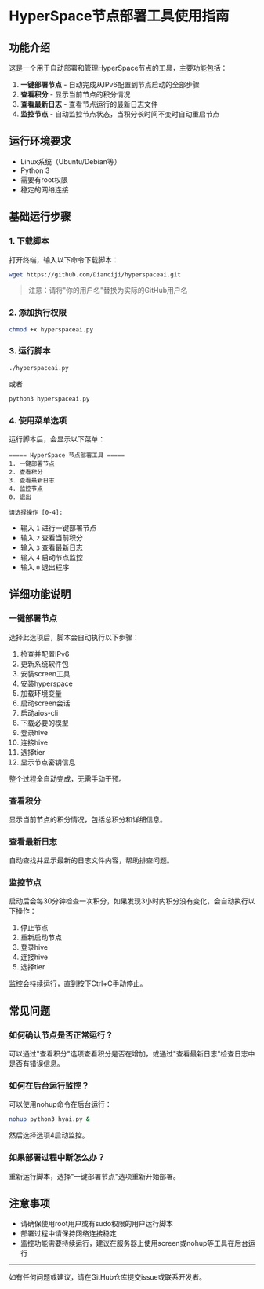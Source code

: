 # HyperSpace节点部署工具使用指南

## 功能介绍

这是一个用于自动部署和管理HyperSpace节点的工具，主要功能包括：

1. **一键部署节点** - 自动完成从IPv6配置到节点启动的全部步骤
2. **查看积分** - 显示当前节点的积分情况
3. **查看最新日志** - 查看节点运行的最新日志文件
4. **监控节点** - 自动监控节点状态，当积分长时间不变时自动重启节点

## 运行环境要求

- Linux系统（Ubuntu/Debian等）
- Python 3
- 需要有root权限
- 稳定的网络连接

## 基础运行步骤

### 1. 下载脚本

打开终端，输入以下命令下载脚本：

```bash
wget https://github.com/Dianciji/hyperspaceai.git
```

> 注意：请将"你的用户名"替换为实际的GitHub用户名

### 2. 添加执行权限

```bash
chmod +x hyperspaceai.py
```

### 3. 运行脚本

```bash
./hyperspaceai.py
```

或者

```bash
python3 hyperspaceai.py
```

### 4. 使用菜单选项

运行脚本后，会显示以下菜单：

```
===== HyperSpace 节点部署工具 =====
1. 一键部署节点
2. 查看积分
3. 查看最新日志
4. 监控节点
0. 退出

请选择操作 [0-4]:
```

- 输入 `1` 进行一键部署节点
- 输入 `2` 查看当前积分
- 输入 `3` 查看最新日志
- 输入 `4` 启动节点监控
- 输入 `0` 退出程序

## 详细功能说明

### 一键部署节点

选择此选项后，脚本会自动执行以下步骤：

1. 检查并配置IPv6
2. 更新系统软件包
3. 安装screen工具
4. 安装hyperspace
5. 加载环境变量
6. 启动screen会话
7. 启动aios-cli
8. 下载必要的模型
9. 登录hive
10. 连接hive
11. 选择tier
12. 显示节点密钥信息

整个过程全自动完成，无需手动干预。

### 查看积分

显示当前节点的积分情况，包括总积分和详细信息。

### 查看最新日志

自动查找并显示最新的日志文件内容，帮助排查问题。

### 监控节点

启动后会每30分钟检查一次积分，如果发现3小时内积分没有变化，会自动执行以下操作：

1. 停止节点
2. 重新启动节点
3. 登录hive
4. 连接hive
5. 选择tier

监控会持续运行，直到按下Ctrl+C手动停止。

## 常见问题

### 如何确认节点是否正常运行？

可以通过"查看积分"选项查看积分是否在增加，或通过"查看最新日志"检查日志中是否有错误信息。

### 如何在后台运行监控？

可以使用nohup命令在后台运行：

```bash
nohup python3 hyai.py &
```

然后选择选项4启动监控。

### 如果部署过程中断怎么办？

重新运行脚本，选择"一键部署节点"选项重新开始部署。

## 注意事项

- 请确保使用root用户或有sudo权限的用户运行脚本
- 部署过程中请保持网络连接稳定
- 监控功能需要持续运行，建议在服务器上使用screen或nohup等工具在后台运行

---

如有任何问题或建议，请在GitHub仓库提交issue或联系开发者。
